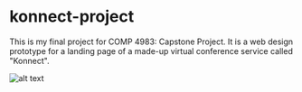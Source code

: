 # konnect-project
This is my final project for COMP 4983: Capstone Project. It is a web design prototype for a landing page of a made-up virtual conference service called "Konnect".

![alt text](https://ibb.co/gmvGXYx)

